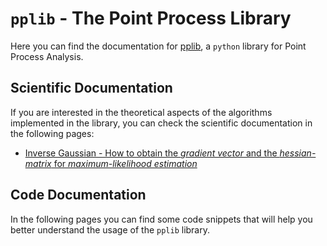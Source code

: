 # `pplib` - The Point Process Library

Here  you can find the documentation for [pplib](https://github.com/andreabonvini/pplib), a `python` library for Point Process Analysis.

## Scientific Documentation

If you are interested in the theoretical aspects of the algorithms implemented in the library, you can check the scientific documentation in the following pages:

- [Inverse Gaussian - How to obtain the *gradient vector* and the *hessian-matrix* for *maximum-likelihood estimation*](docs/scientific/Gradient&Hessian-derivation.md)

## Code Documentation

In the following pages you can find some code snippets that will help you better understand the usage of the `pplib` library.



